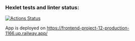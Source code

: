 ### Hexlet tests and linter status:
[![Actions Status](https://github.com/evgeniyworkbel/frontend-project-12/workflows/hexlet-check/badge.svg)](https://github.com/evgeniyworkbel/frontend-project-12/actions)

App is deployed on https://frontend-project-12-production-1166.up.railway.app/
